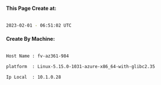 
   
#### This Page Create at:

```bash

2023-02-01 - 06:51:02 UTC

```

#### Create By Machine:

```bash

Host Name : fv-az361-984

platform  : Linux-5.15.0-1031-azure-x86_64-with-glibc2.35

Ip Local  : 10.1.0.28

```

